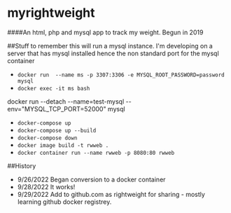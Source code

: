 # myrightweight

####An html, php and mysql app to track my weight. Begun in 2019

##Stuff to remember
this will run a mysql instance. I'm developing on a server that has mysql installed hence the non standard port for the mysql container
* `docker run  --name ms -p 3307:3306 -e MYSQL_ROOT_PASSWORD=password mysql` 
* `docker exec -it ms bash`

docker run --detach --name=test-mysql --env="MYSQL_TCP_PORT=52000" mysql

* `docker-compose up`
* `docker-compose up --build`
* `docker-compose down`
* `docker image build -t rwweb .`
* `docker container run --name rwweb -p 8080:80 rwweb`

##History
* 9/26/2022 Began conversion to a docker container
* 9/28/2022 It works!
* 9/29/2022 Add to github.com as rightweight for sharing - mostly learning github docker registrey.
